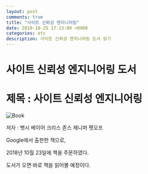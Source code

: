 ```yaml
---
layout: post
comments: true
title: "사이트 신뢰성 엔지니어링"
date: 2018-10-25 17:23:00 +0900
categories: etc
description: 사이트 신뢰성 엔지니어링 도서 읽기
---
```


# 사이트 신뢰성 엔지니어링 도서

# 제목 : 사이트 신뢰성 엔지니어링
![Book]({{site.static_url}}/img/etc/Site_Reliability_Engineering_Book.png)

 저자 : 벳시 베이어 크리스 존스 제니퍼 펫오프


Google에서 출판한 책으로,

2018년 10월 23일에 책을 주문하였다.

도서가 오면 바로 책을 읽어볼 예정이다.

